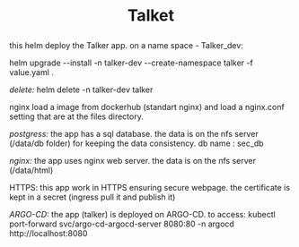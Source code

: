 # <p align="center">**Talket**</p>


this helm deploy the Talker app.
on a name space - Talker_dev:

 helm upgrade --install -n talker-dev --create-namespace talker -f value.yaml .
 
*delete:*
helm delete -n talker-dev talker

nginx load a image from dockerhub (standart nginx) and load a nginx.conf setting that are at the files directory.

*postgress:*
    the app has a sql database. the data is on the nfs server (/data/db folder) for keeping the data consistency.
    db name : sec_db

*nginx:*
    the app  uses nginx web server. the data is on the nfs server (/data/html)

HTTPS: this app work in HTTPS ensuring secure webpage. the certificate is kept in a secret (ingress pull it and publish it)

*ARGO-CD:*
the app (talker) is deployed on ARGO-CD.
to access:
kubectl port-forward svc/argo-cd-argocd-server 8080:80 -n argocd
http://localhost:8080

